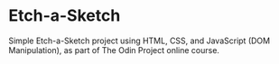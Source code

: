 # Etch-a-Sketch

Simple Etch-a-Sketch project using HTML, CSS, and JavaScript (DOM Manipulation), as part of The Odin Project online course.

